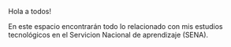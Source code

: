 Hola a todos!

En este espacio encontrarán todo lo relacionado con mis estudios tecnológicos en el Servicion Nacional de aprendizaje (SENA).